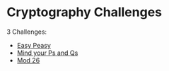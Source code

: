 # Cryptography Challenges

3 Challenges:
- [Easy Peasy](Easy_Peasy.md)
- [Mind your Ps and Qs](Mind_your_Ps_and_Qs.md)
- [Mod 26](Mod_26.md)
